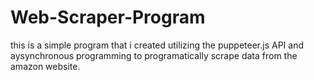 # Web-Scraper-Program
this is a simple program that i created utilizing the puppeteer.js API and aysynchronous programming to programatically scrape data from the amazon website.
